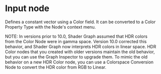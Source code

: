 # Input node

Defines a constant vector using a Color field.
It can be converted to a Color Property Type with the Node's context menu.

NOTE: In versions prior to 10.0, Shader Graph assumed that HDR colors from the Color Node were in gamma space. Version 10.0 corrected this behavior, and Shader Graph now interprets HDR colors in linear space. HDR Color nodes that you created with older versions maintain the old behavior, but you can use the Graph Inspector to upgrade them. To mimic the old behavior on a new HDR Color node, you can use a Colorspace Conversion Node to convert the HDR color from RGB to Linear.

